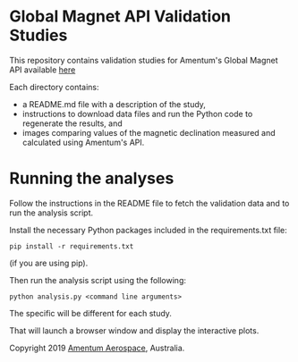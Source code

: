# Global Magnet API Validation Studies

This repository contains validation studies for Amentum's Global Magnet API available [here](https://amentum.space)

Each directory contains:

- a README.md file with a description of the study, 
- instructions to download data files and run the Python code to regenerate the results, and
- images comparing values of the magnetic declination measured and calculated using Amentum's API. 

# Running the analyses 

Follow the instructions in the README file to fetch the validation data and to run the analysis script.

Install the necessary Python packages included in the requirements.txt file:

    pip install -r requirements.txt 

(if you are using pip).  

Then run the analysis script using the following:

    python analysis.py <command line arguments>

The specific <command line arguments> will be different for each study.

That will launch a browser window and display the interactive plots. 

Copyright 2019 [Amentum Aerospace](https://amentum.space), Australia.


